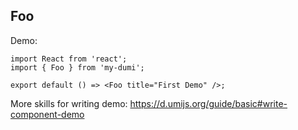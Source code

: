 
## Foo

Demo:

```tsx
import React from 'react';
import { Foo } from 'my-dumi';

export default () => <Foo title="First Demo" />;
```

More skills for writing demo: https://d.umijs.org/guide/basic#write-component-demo

